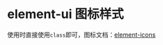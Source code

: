 # element-ui 图标样式

使用时直接使用`class`即可，图标文档：[element-icons](https://element.eleme.cn/#/zh-CN/component/icon)
